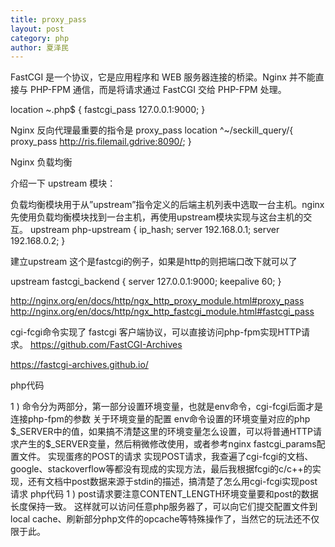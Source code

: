 ```yaml
---
title: proxy_pass
layout: post
category: php
author: 夏泽民
---
```

FastCGI 是一个协议，它是应用程序和 WEB 服务器连接的桥梁。Nginx 并不能直接与 PHP-FPM 通信，而是将请求通过 FastCGI 交给 PHP-FPM 处理。

location ~.php$ {
fastcgi_pass 127.0.0.1:9000;
}

Nginx 反向代理最重要的指令是 proxy_pass
location ^~/seckill_query/{
proxy_pass http://ris.filemail.gdrive:8090/;
}

Nginx 负载均衡

介绍一下 upstream 模块：

负载均衡模块用于从”upstream”指令定义的后端主机列表中选取一台主机。nginx先使用负载均衡模块找到一台主机，再使用upstream模块实现与这台主机的交互。
upstream php-upstream {
ip_hash;
server 192.168.0.1;
server 192.168.0.2;
}

建立upstream
这个是fastcgi的例子，如果是http的则把端口改下就可以了

upstream fastcgi_backend {
    server 127.0.0.1:9000;
    keepalive 60;
}
<!-- more -->
http://nginx.org/en/docs/http/ngx_http_proxy_module.html#proxy_pass
http://nginx.org/en/docs/http/ngx_http_fastcgi_module.html#fastcgi_pass

cgi-fcgi命令实现了 fastcgi 客户端协议，可以直接访问php-fpm实现HTTP请求。
https://github.com/FastCGI-Archives

https://fastcgi-archives.github.io/

php代码

<?php
print_r($_GET);
命令

env USER=dev FCGI_ROLE=RESPONDER SCRIPT_FILENAME=/path/php/test/get.php QUERY_STRING="arg1=1" REQUEST_METHOD=GET SCRIPT_NAME=/get.php REQUEST_URI=/get.php DOCUMENT_URI=/get.php DOCUMENT_ROOT=/path/php/test SERVER_PROTOCOL=HTTP/1.1 GATEWAY_INTERFACE=CGI/1.1 SERVER_SOFTWARE=nginx/1.8.1 REMOTE_ADDR=127.0.0.1 REMOTE_PORT=50815 SERVER_ADDR=127.0.0.1 SERVER_PORT=80 SERVER_NAME=localhost REDIRECT_STATUS=200 HTTP_HOST=localhost HTTP_CONNECTION=keep-alive HTTP_CACHE_CONTROL=max-age=0 PHP_SELF=/index.php REQUEST_TIME_FLOAT=1499780545.7094 REQUEST_TIME=1499780545 cgi-fcgi -bind -connect 127.0.0.1:9000

输出

X-Powered-By: PHP/5.6.30
Content-type: text/html; charset=UTF-8

Array
(
    [arg1] => 1
)
命令分为两部分，第一部分设置环境变量，也就是env命令，cgi-fcgi后面才是连接php-fpm的参数

关于环境变量的配置
env命令设置的环境变量对应的php $_SERVER中的值，如果搞不清楚这里的环境变量怎么设置，可以将普通HTTP请求产生的$_SERVER变量，然后稍微修改使用，或者参考nginx fastcgi_params配置文件。

实现蛋疼的POST的请求
实现POST请求，我查遍了cgi-fcgi的文档、google、stackoverflow等都没有现成的实现方法，最后我根据fcgi的c/c++的实现，还有文档中post数据来源于stdin的描述，搞清楚了怎么用cgi-fcgi实现post请求

php代码

<php?
print_r($_POST);
命令

env USER=dev FCGI_ROLE=RESPONDER SCRIPT_FILENAME=/path/php/test/post.php QUERY_STRING="" REQUEST_METHOD=POST CONTENT_TYPE="application/x-www-form-urlencoded" CONTENT_LENGTH=5 SCRIPT_NAME=/post.php REQUEST_URI=/post.php DOCUMENT_URI=/post.php DOCUMENT_ROOT=/path/php/test SERVER_PROTOCOL=HTTP/1.1 GATEWAY_INTERFACE=CGI/1.1 SERVER_SOFTWARE=nginx/1.8.1 REMOTE_ADDR=127.0.0.1 REMOTE_PORT=50815 SERVER_ADDR=127.0.0.1 SERVER_PORT=80 SERVER_NAME=localhost REDIRECT_STATUS=200 HTTP_HOST=localhost HTTP_CONNECTION=keep-alive HTTP_CACHE_CONTROL=max-age=0 PHP_SELF=/post.php REQUEST_TIME_FLOAT=1456138229.7094 REQUEST_TIME=1456138229 cgi-fcgi -bind -connect 127.0.0.1:9000 <<< "arg=1"
输出

X-Powered-By: PHP/5.6.30
Content-type: text/html; charset=UTF-8

Array
(
    [arg] => 1
)
post请求要注意CONTENT_LENGTH环境变量要和post的数据长度保持一致。

这样就可以访问任意php服务器了，可以向它们提交配置文件到local cache、刷新部分php文件的opcache等特殊操作了，当然它的玩法还不仅限于此。

